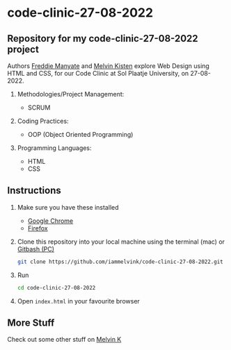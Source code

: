 # code-clinic-27-08-2022

## Repository for my code-clinic-27-08-2022 project

Authors [Freddie Manyate](https://github.com/FreshDaDon 'Freddie Manyate') and [Melvin Kisten](https://github.com/iammelvink 'Melvin Kisten') explore Web Design using HTML and CSS, for our Code Clinic at Sol Plaatje University, on 27-08-2022.

1. Methodologies/Project Management:
   - SCRUM
2. Coding Practices:

   - OOP (Object Oriented Programming)

3. Programming Languages:
   - HTML
   - CSS

## Instructions

1. Make sure you have these installed

   - [Google Chrome](https://www.google.com/chrome/ 'Google Chrome')
   - [Firefox](https://www.mozilla.org/en-GB/firefox/download/thanks/ 'Firefox')

2. Clone this repository into your local machine using the terminal (mac) or
   [Gitbash (PC)](https://git-scm.com/download/win 'Gitbash (PC)')

   ```sh
   git clone https://github.com/iammelvink/code-clinic-27-08-2022.git
   ```

3. Run

   ```sh
   cd code-clinic-27-08-2022
   ```

4. Open `index.html` in your favourite browser

## More Stuff

Check out some other stuff on
[Melvin K](https://github.com/iammelvink 'Melvin K GitHub page')
